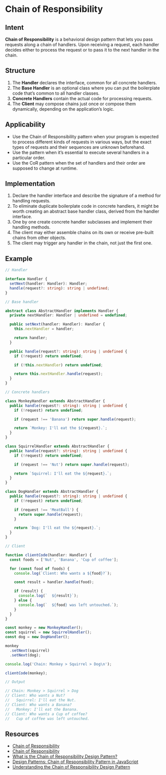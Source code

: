 # Chain of Responsibility

## Intent

**Chain of Responsibility** is a behavioral design pattern that lets
you pass requests along a chain of handlers. Upon receiving a
request, each handler decides either to process the request or
to pass it to the next handler in the chain.

## Structure

1. The **Handler** declares the interface, common for all concrete
handlers.
2. The **Base Handler** is an optional class where you can put the
boilerplate code that’s common to all handler classes.
3. **Concrete Handlers** contain the actual code for processing
requests.
4. The **Client** may compose chains just once or compose them
dynamically, depending on the application’s logic.

## Applicability

- Use the Chain of Responsibility pattern when your program
is expected to process different kinds of requests in various
ways, but the exact types of requests and their sequences are
unknown beforehand.
- Use the pattern when it’s essential to execute several handlers
in a particular order.
- Use the CoR pattern when the set of handlers and their order
are supposed to change at runtime.

## Implementation

1. Declare the handler interface and describe the signature of a
method for handling requests.
2. To eliminate duplicate boilerplate code in concrete handlers,
it might be worth creating an abstract base handler class,
derived from the handler interface.
3. One by one create concrete handler subclasses and implement
their handling methods.
4. The client may either assemble chains on its own or receive
pre-built chains from other objects.
5. The client may trigger any handler in the chain, not just the
first one.

## Example

```typescript
// Handler

interface Handler {
  setNext(handler: Handler): Handler;
  handle(request?: string): string | undefined;
}

// Base handler

abstract class AbstractHandler implements Handler {
  private nextHandler: Handler | undefined = undefined;

  public setNext(handler: Handler): Handler {
    this.nextHandler = handler;

    return handler;
  }

  public handle(request?: string): string | undefined {
    if (!request) return undefined;

    if (!this.nextHandler) return undefined;

    return this.nextHandler.handle(request);
  }
}

// Concrete handlers

class MonkeyHandler extends AbstractHandler {
  public handle(request?: string): string | undefined {
    if (!request) return undefined;

    if (request !== 'Banana') return super.handle(request);

    return `Monkey: I'll eat the ${request}.`;
  }
}

class SquirrelHandler extends AbstractHandler {
  public handle(request?: string): string | undefined {
    if (!request) return undefined;

    if (request !== 'Nut') return super.handle(request);

    return `Squirrel: I'll eat the ${request}.`;
  }
}

class DogHandler extends AbstractHandler {
  public handle(request?: string): string | undefined {
    if (!request) return undefined;

    if (request !== 'MeatBall') {
      return super.handle(request);
    }

    return `Dog: I'll eat the ${request}.`;
  }
}

// Client

function clientCode(handler: Handler) {
  const foods = ['Nut', 'Banana', 'Cup of coffee'];

  for (const food of foods) {
    console.log(`Client: Who wants a ${food}?`);

    const result = handler.handle(food);

    if (result) {
      console.log(`  ${result}`);
    } else {
      console.log(`  ${food} was left untouched.`);
    }
  }
}

const monkey = new MonkeyHandler();
const squirrel = new SquirrelHandler();
const dog = new DogHandler();

monkey
  .setNext(squirrel)
  .setNext(dog);

console.log('Chain: Monkey > Squirrel > Dog\n');

clientCode(monkey);

// Output

// Chain: Monkey > Squirrel > Dog
// Client: Who wants a Nut?
//   Squirrel: I'll eat the Nut.
// Client: Who wants a Banana?
//   Monkey: I'll eat the Banana.
// Client: Who wants a Cup of coffee?
//   Cup of coffee was left untouched.
```

## Resources

- [Chain of Responsibility](https://refactoring.guru/design-patterns/chain-of-responsibility)
- [Chain of Responsibility](https://designpatternsgame.com/patterns/chain_of_responsibility)
- [What is the Chain of Responsibility Design Pattern?](https://betterprogramming.pub/what-is-chain-of-responsibility-design-pattern-ff4d22abd124)
- [Design Patterns: Chain of Responsibility Pattern in JavaScript](https://levelup.gitconnected.com/design-patterns-chain-of-responsibility-pattern-in-javascript-80b3c44d0f4e)
- [Understanding the Chain of Responsibility Design Pattern](https://betterprogramming.pub/understanding-the-chain-of-responsibility-design-pattern-2f44cdff61e5)
